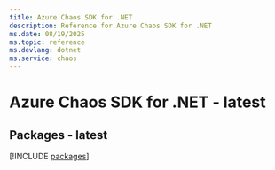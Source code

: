```yaml
---
title: Azure Chaos SDK for .NET
description: Reference for Azure Chaos SDK for .NET
ms.date: 08/19/2025
ms.topic: reference
ms.devlang: dotnet
ms.service: chaos
---
```

# Azure Chaos SDK for .NET - latest
## Packages - latest
[!INCLUDE [packages](chaos-index.md)]